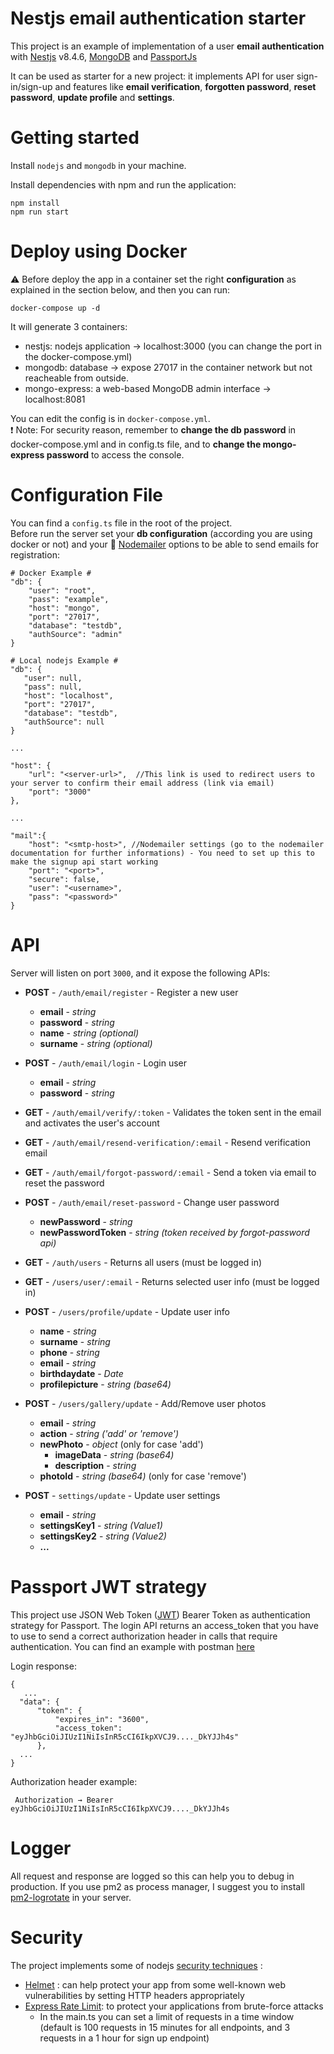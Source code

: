 # Nestjs email authentication starter
This project is an example of implementation of a user **email authentication** with [Nestjs](https://nestjs.com/) v8.4.6, [MongoDB](https://www.mongodb.com/) and [PassportJs](http://www.passportjs.org)

It can be used as starter for a new project: it implements API for user sign-in/sign-up and features like **email verification**, **forgotten password**, **reset password**, **update profile** and **settings**.

# Getting started
Install `nodejs` and `mongodb` in your machine.

Install dependencies with npm and run the application:
``` 
npm install
npm run start
```

# Deploy using Docker
⚠️ Before deploy the app in a container set the right **configuration** as explained in the section below, and then you can run:
``` 
docker-compose up -d
```
It will generate 3 containers: 
- nestjs: nodejs application -> localhost:3000 (you can change the port in the docker-compose.yml)
- mongodb: database -> expose 27017 in the container network but not reacheable from outside.
- mongo-express: a web-based MongoDB admin interface -> localhost:8081

You can edit the config is in `docker-compose.yml`.  
❗ Note: For security reason, remember to **change the db password** in docker-compose.yml and in config.ts file, and to **change the mongo-express password** to access the console.


# Configuration File
You can find a `config.ts` file in the root of the project.   
Before run the server set your **db configuration** (according you are using docker or not) and your :email: [Nodemailer](https://github.com/nodemailer/nodemailer) options to be able to send emails for registration:
```
# Docker Example #
"db": {
    "user": "root",
    "pass": "example",
    "host": "mongo",
    "port": "27017",
    "database": "testdb", 
    "authSource": "admin"
}

# Local nodejs Example #
"db": {
   "user": null,
   "pass": null,
   "host": "localhost",
   "port": "27017",
   "database": "testdb",
   "authSource": null
}

...  

"host": {
    "url": "<server-url>",  //This link is used to redirect users to your server to confirm their email address (link via email)
    "port": "3000"
},

...

"mail":{ 
    "host": "<smtp-host>", //Nodemailer settings (go to the nodemailer documentation for further informations) - You need to set up this to make the signup api start working
    "port": "<port>",
    "secure": false,
    "user": "<username>",
    "pass": "<password>"
}
```

# API
Server will listen on port `3000`, and it expose the following APIs:


- **POST** - `/auth/email/register` - Register a new user
  - **email** - *string*
  - **password** - *string*
  - **name** - *string (optional)*
  - **surname** - *string (optional)*

- **POST** - `/auth/email/login` - Login user
  - **email** - *string*
  - **password** - *string*

- **GET** - `/auth/email/verify/:token` - Validates the token sent in the email and activates the user's account

- **GET** - `/auth/email/resend-verification/:email` - Resend verification email

- **GET** - `/auth/email/forgot-password/:email` - Send a token via email to reset the password 

- **POST** - `/auth/email/reset-password` - Change user password
  - **newPassword** - *string*
  - **newPasswordToken** - *string (token received by forgot-password api)*

- **GET** - `/auth/users` - Returns all users (must be logged in)

- **GET** - `/users/user/:email` - Returns selected user info (must be logged in)

- **POST** - `/users/profile/update` - Update user info
  - **name** - *string*
  - **surname** - *string*
  - **phone** - *string*
  - **email** - *string*
  - **birthdaydate** - *Date*
  - **profilepicture** - *string (base64)*

- **POST** - `/users/gallery/update` -  Add/Remove user photos
  - **email** - *string*
  - **action** - *string ('add' or 'remove')*
  - **newPhoto** - *object* (only for case 'add')
    - **imageData** - *string (base64)*
    - **description** - *string*
  - **photoId** - *string (base64)* (only for case 'remove')

- **POST** - `settings/update` - Update user settings
  - **email** - *string*
  - **settingsKey1** - *string (Value1)*
  - **settingsKey2** - *string (Value2)*
  - **...**
  

# Passport JWT strategy
This project use JSON Web Token ([JWT](https://www.npmjs.com/package/passport-jwt)) Bearer Token as authentication strategy for Passport. 
The login API returns an access_token that you have to use to send a correct authorization header in calls that require authentication. You can find an example with postman [here](https://www.getpostman.com/docs/v6/postman/sending_api_requests/authorization)

Login response:
```
{
   ...
  "data": {
      "token": {
          "expires_in": "3600",
          "access_token": "eyJhbGciOiJIUzI1NiIsInR5cCI6IkpXVCJ9...._DkYJJh4s"
      },
  ...
}
```

Authorization header example:
```
 Authorization → Bearer eyJhbGciOiJIUzI1NiIsInR5cCI6IkpXVCJ9...._DkYJJh4s
```
# Logger
All request and response are logged so this can help you to debug in production. 
If you use pm2 as process manager, I suggest you to install [pm2-logrotate](https://github.com/keymetrics/pm2-logrotate) in your server.

# Security
The project implements some of nodejs [security techniques](https://docs.nestjs.com/techniques/security) :
- [Helmet](https://github.com/helmetjs/helmet) : can help protect your app from some well-known web vulnerabilities by setting HTTP headers appropriately
- [Express Rate Limit](https://github.com/nfriedly/express-rate-limit): to protect your applications from brute-force attacks
  - In the main.ts you can set a limit of requests in a time window (default is 100 requests in 15 minutes for all endpoints, and 3 requests in a 1 hour for sign up endpoint)

